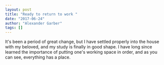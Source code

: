 ```yaml
---
layout: post
title: "Ready to return to work "
date: "2017-06-24"
author: "Alexander Garber"
tags: []
---
```


It's been a period of great change, but I have settled properly into the house with my beloved, and my study is finally in good shape. I have long since learned the importance of putting one's working space in order, and as you can see, everything has a place.